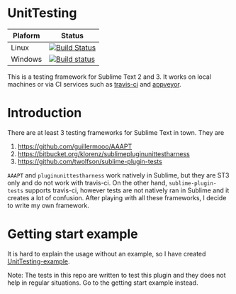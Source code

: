 UnitTesting
===================
**Plaform** | **Status**
------------|------------
Linux | [![Build Status](https://travis-ci.org/randy3k/UnitTesting.png?branch=master)](https://travis-ci.org/randy3k/UnitTesting)
Windows | [![Build status](https://ci.appveyor.com/api/projects/status/9nnjlnj6tetbxuqd/branch/master)](https://ci.appveyor.com/project/randy3k/unittesting/branch/master)

This is a testing framework for Sublime Text 2 and 3. It works on local machines or via CI services such as [travis-ci](https://travis-ci.org) and [appveyor](http://www.appveyor.com).

# Introduction

There are at least 3 testing frameworks for Sublime Text in town. They are

1. https://github.com/guillermooo/AAAPT
2. https://bitbucket.org/klorenz/sublimepluginunittestharness
3. https://github.com/twolfson/sublime-plugin-tests

`AAAPT` and `pluginunittestharness` work natively in Sublime, but they are ST3 only and do not work with travis-ci. On the other hand, `sublime-plugin-tests` supports travis-ci, however tests are not natively ran in Sublime and it creates a lot of confusion. After playing with all these frameworks, I decide to write my own framework.

# Getting start example

It is hard to explain the usage without an example, so I have created [UnitTesting-example](https://github.com/randy3k/UnitTesting-example).

Note: The tests in this repo are written to test this plugin and they does not help in regular situations. Go to the getting start example instead.
